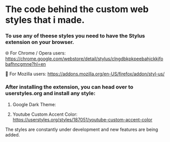 # The code behind the custom web styles that i made.

### To use any of theese styles you need to have the Stylus extension on your browser.

:globe_with_meridians: For Chrome / Opera users: https://chrome.google.com/webstore/detail/stylus/clngdbkpkpeebahjckkjfobafhncgmne?hl=en

:fox_face: For Mozilla users: https://addons.mozilla.org/en-US/firefox/addon/styl-us/

### After installing the extension, you can head over to userstyles.org and install any style:

1) Google Dark Theme:

2) Youtube Custom Accent Color: https://userstyles.org/styles/187051/youtube-custom-accent-color

The styles are constantly under development and new features are being added.
